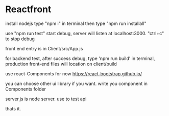 # Reactfront
install nodejs
type "npm i" in terminal
then type "npm run installall"

use "npm run test" start debug, server will listen at localhost:3000.
"ctrl+c" to stop debug

front end entry is in Client/src/App.js

for backend test, after success debug, type 'npm run build' in terminal, 
production front-end files will location on client/build

use react-Components for now
https://react-bootstrap.github.io/

you can choose other ui library if you want.
write you component in Components folder

server.js is node server. use to test api

thats it.



